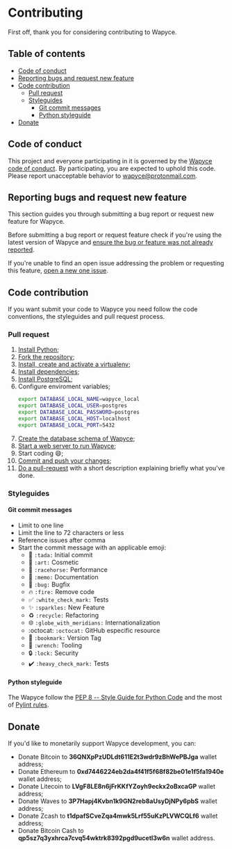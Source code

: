 # Contributing

First off, thank you for considering contributing to Wapyce.

## Table of contents

* [Code of conduct](#code-of-conduct)
* [Reporting bugs and request new feature](#reporting-bugs-and-request-new-feature)
* [Code contribution](#code-contribution)
  * [Pull request](#pull-request)
  * [Styleguides](#styleguides)
    * [Git commit messages](#git-commit-messages)
    * [Python styleguide](#python-styleguide)
* [Donate](#donate)

## Code of conduct

This project and everyone participating in it is governed by the [Wapyce code of conduct](CODE_OF_CONDUCT.md). By participating, you are expected to uphold this code. Please report unacceptable behavior to [wapyce@protonmail.com](wapyce@protonmail.com).

## Reporting bugs and request new feature

This section guides you through submitting a bug report or request new feature for Wapyce.

Before submitting a bug report or request feature check if you're using the latest version of Wapyce and [ensure the bug or feature was not already reported](https://github.com/wapyce/wapyce/issues).

If you're unable to find an open issue addressing the problem or requesting this feature, [open a new one issue](https://github.com/wapyce/wapyce/issues/new).

## Code contribution

If you want submit your code to Wapyce you need follow the code conventions, the styleguides and pull request process.

### Pull request

1. [Install Python](http://www.diveintopython3.net/installing-python.html);
2. [Fork the repository](https://help.github.com/articles/fork-a-repo/);
3. [Install, create and activate a virtualenv](https://packaging.python.org/guides/installing-using-pip-and-virtualenv/);
4. [Install dependencies](https://packaging.python.org/guides/installing-using-pip-and-virtualenv/#using-requirements-files);
5. [Install PostgreSQL](https://wiki.postgresql.org/wiki/Detailed_installation_guides);
6. Configure enviroment variables;
    ```bash
    export DATABASE_LOCAL_NAME=wapyce_local
    export DATABASE_LOCAL_USER=postgres
    export DATABASE_LOCAL_PASSWORD=postgres
    export DATABASE_LOCAL_HOST=localhost
    export DATABASE_LOCAL_PORT=5432
    ```
7. [Create the database schema of Wapyce](https://docs.djangoproject.com/en/2.1/ref/django-admin/#django-admin-migrate);
8. [Start a web server to run Wapyce](http://goodcode.io/articles/django-nginx-gunicorn/);
9. Start coding :smile:;
10. [Commit and push your changes](https://help.github.com/articles/adding-a-file-to-a-repository-using-the-command-line/);
11. [Do a pull-request](https://help.github.com/articles/creating-a-pull-request/) with a short description explaining briefly what you've done.

### Styleguides

#### Git commit messages

* Limit to one line
* Limit the line to 72 characters or less
* Reference issues after comma
* Start the commit message with an applicable emoji:
  * :tada: `:tada:` Initial commit
  * :art: `:art:` Cosmetic
  * :racehorse: `:racehorse:` Performance
  * :memo: `:memo:` Documentation
  * :bug: `:bug:` Bugfix
  * :fire: `:fire:` Remove code
  * :white_check_mark: `:white_check_mark:` Tests
  * :sparkles: `:sparkles:` New Feature
  * :recycle: `:recycle:` Refactoring
  * :globe_with_meridians: `:globe_with_meridians:` Internationalization
  * :octocat: `:octocat:` GitHub especific resource
  * :bookmark: `:bookmark:` Version Tag
  * :wrench: `:wrench:` Tooling
  * :lock: `:lock:` Security
  * :heavy_check_mark: `:heavy_check_mark:` Tests

#### Python styleguide

The Wapyce follow the [PEP 8 -- Style Guide for Python Code](https://www.python.org/dev/peps/pep-0008/?) and the most of [Pylint rules](http://pylint.pycqa.org/en/latest/intro.html).
  
## Donate
  
If you'd like to monetarily support Wapyce development, you can:

* Donate Bitcoin to **36QNXpPzUDLdt611E2t3wdr9zBhWePBJga** wallet address;
* Donate Ethereum to **0xd7446224eb2da4f41f5f68f82be01e1f5fa1940e** wallet address;
* Donate Litecoin to **LVgF8LE8n6jFrKKfYZoyh9eckx2oBxcaGP** wallet address;
* Donate Waves to **3P7Hapj4Kvbn1k9GN2reb8aUsyDjNPy6pbS** wallet address;
* Donate Zcash to **t1dpafSCveZqa4mwk5Lrf55uKzPLVWCQLf6** wallet address;
* Donate Bitcoin Cash to **qp5sz7q3yxhrca7cvq54wktrk8392pgd9ucetl3w6n** wallet address.

